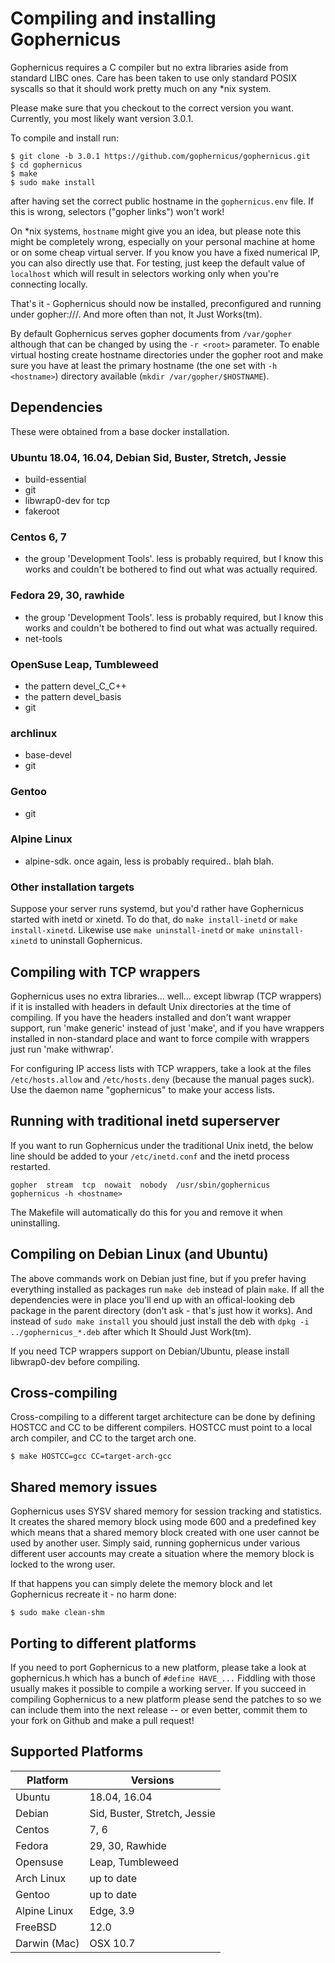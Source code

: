 # Compiling and installing Gophernicus

Gophernicus requires a C compiler but no extra libraries aside
from standard LIBC ones. Care has been taken to use only
standard POSIX syscalls so that it should work pretty much on
any \*nix system.

Please make sure that you checkout to the correct version you want.
Currently, you most likely want version 3.0.1.

To compile and install run:

```
$ git clone -b 3.0.1 https://github.com/gophernicus/gophernicus.git
$ cd gophernicus
$ make
$ sudo make install
```

after having set the correct public hostname in the `gophernicus.env`
file. If this is wrong, selectors ("gopher links") won't work!

On \*nix systems, `hostname` might give you an idea, but please
note this might be completely wrong, especially on your personal
machine at home or on some cheap virtual server. If you know you
have a fixed numerical IP, you can also directly use that.
For testing, just keep the default value of `localhost` which will
result in selectors working only when you're connecting locally.

That's it - Gophernicus should now be installed, preconfigured
and running under gopher://<HOSTNAME>/. And more often than not,
It Just Works(tm).

By default Gophernicus serves gopher documents from `/var/gopher`
although that can be changed by using the `-r <root>` parameter.
To enable virtual hosting create hostname directories under
the gopher root and make sure you have at least the primary
hostname (the one set with `-h <hostname>`) directory available
(`mkdir /var/gopher/$HOSTNAME`).


## Dependencies

These were obtained from a base docker installation.

### Ubuntu 18.04, 16.04, Debian Sid, Buster, Stretch, Jessie
- build-essential
- git
- libwrap0-dev for tcp
- fakeroot

### Centos 6, 7
- the group 'Development Tools'. less is probably required, but
  I know this works and couldn't be bothered to find out what was
  actually required.

### Fedora 29, 30, rawhide
- the group 'Development Tools'. less is probably required, but
  I know this works and couldn't be bothered to find out what was
  actually required.
- net-tools

### OpenSuse Leap, Tumbleweed
- the pattern devel_C_C++
- the pattern devel_basis
- git

### archlinux
- base-devel
- git

### Gentoo
- git

### Alpine Linux
- alpine-sdk. once again, less is probably required.. blah blah.


### Other installation targets

Suppose your server runs systemd, but you'd rather have Gophernicus
started with inetd or xinetd.  To do that, do `make install-inetd`
or `make install-xinetd`.  Likewise use `make uninstall-inetd` or
`make uninstall-xinetd` to uninstall Gophernicus.


## Compiling with TCP wrappers

Gophernicus uses no extra libraries... well... except libwrap
(TCP wrappers) if it is installed with headers in default Unix
directories at the time of compiling. If you have the headers
installed and don't want wrapper support, run 'make generic'
instead of just 'make', and if you have wrappers installed in
non-standard place and want to force compile with wrappers
just run 'make withwrap'.

For configuring IP access lists with TCP wrappers, take a look
at the files `/etc/hosts.allow` and `/etc/hosts.deny` (because the
manual pages suck). Use the daemon name "gophernicus" to
make your access lists.


## Running with traditional inetd superserver

If you want to run Gophernicus under the traditional Unix inetd, the
below line should be added to your `/etc/inetd.conf` and the inetd
process restarted.

```
gopher  stream  tcp  nowait  nobody  /usr/sbin/gophernicus  gophernicus -h <hostname>
```

The Makefile will automatically do this for you and remove it when
uninstalling.


## Compiling on Debian Linux (and Ubuntu)

The above commands work on Debian just fine, but if you prefer
having everything installed as packages run `make deb` instead
of plain `make`. If all the dependencies were in place you'll
end up with an offical-looking deb package in the parent
directory (don't ask - that's just how it works). And instead
of `sudo make install` you should just install the deb with
`dpkg -i ../gophernicus_*.deb` after which It Should Just
Work(tm).

If you need TCP wrappers support on Debian/Ubuntu, please
install libwrap0-dev before compiling.


## Cross-compiling

Cross-compiling to a different target architecture can be done
by defining HOSTCC and CC to be different compilers. HOSTCC
must point to a local arch compiler, and CC to the target
arch one.

```
$ make HOSTCC=gcc CC=target-arch-gcc
```

## Shared memory issues

Gophernicus uses SYSV shared memory for session tracking and
statistics. It creates the shared memory block using mode 600
and a predefined key which means that a shared memory block
created with one user cannot be used by another user. Simply
said, running gophernicus under various different user
accounts may create a situation where the memory block is locked
to the wrong user.

If that happens you can simply delete the memory block and
let Gophernicus recreate it - no harm done:

```
$ sudo make clean-shm
```


## Porting to different platforms

If you need to port Gophernicus to a new platform, please take a look at
gophernicus.h which has a bunch of `#define HAVE_...` Fiddling with those
usually makes it possible to compile a working server.
If you succeed in compiling Gophernicus to a new platform please send
the patches to <gophernicus at gophernicus dot org> so we can include
them into the next release -- or even better, commit them to your fork
on Github and make a pull request!

## Supported Platforms

| Platform     | Versions                     |
| ------------ | ---------------------------- |
| Ubuntu       | 18.04, 16.04                 |
| Debian       | Sid, Buster, Stretch, Jessie |
| Centos       | 7, 6                         |
| Fedora       | 29, 30, Rawhide              |
| Opensuse     | Leap, Tumbleweed             |
| Arch Linux   | up to date                   |
| Gentoo       | up to date                   |
| Alpine Linux | Edge, 3.9                    |
| FreeBSD      | 12.0                         |
| Darwin (Mac) | OSX 10.7                     |
